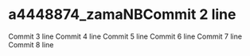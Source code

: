 # a4448874_zamaNBCommit 2 line
Commit 3 line
Commit 4 line
Commit 5 line
Commit 6 line
Commit 7 line
Commit 8 line
